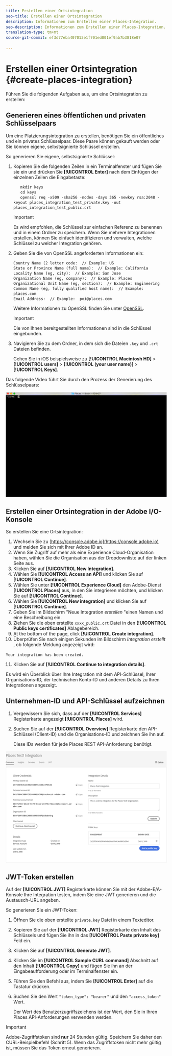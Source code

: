```yaml
---
title: Erstellen einer Ortsintegration
seo-title: Erstellen einer Ortsintegration
description: Informationen zum Erstellen einer Places-Integration.
seo-description: Informationen zum Erstellen einer Places-Integration.
translation-type: tm+mt
source-git-commit: ef3d77eba407013e1f701ed001ef9ab7b3818e07

---
```



# Erstellen einer Ortsintegration {#create-places-integration}

Führen Sie die folgenden Aufgaben aus, um eine Ortsintegration zu erstellen:

## Generieren eines öffentlichen und privaten Schlüsselpaars

Um eine Platzierungsintegration zu erstellen, benötigen Sie ein öffentliches und ein privates Schlüsselpaar. Diese Paare können gekauft werden oder Sie können eigene, selbstsignierte Schlüssel erstellen.

So generieren Sie eigene, selbstsignierte Schlüssel:

1. Kopieren Sie die folgenden Zeilen in ein Terminalfenster und fügen Sie sie ein und drücken Sie **[!UICONTROL Enter]** nach dem Einfügen der einzelnen Zeilen die Eingabetaste:

   ```text
      mkdir keys
      cd keys
      openssl req -x509 -sha256 -nodes -days 365 -newkey rsa:2048 -keyout places_integration_test_private.key -out    places_integration_test_public.crt
   ```

   >[!IMPORTANT]
   >
   >Es wird empfohlen, die Schlüssel zur einfachen Referenz zu benennen und in einem Ordner zu speichern. Wenn Sie mehrere Integrationen erstellen, können Sie einfach identifizieren und verwalten, welche Schlüssel zu welcher Integration gehören.

2. Geben Sie die von OpenSSL angeforderten Informationen ein:

   ```text
   Country Name (2 letter code:  // Example: US
   State or Province Name (full name):  // Example: California
   Locality Name (eg, city):  // Example: San Jose
   Organization Name (eg, company):  // Example: Places
   Organizational Unit Name (eg, section):  // Example: Engineering
   Common Name (eg, fully qualified host name):  // Example: places.com
   Email Address:  // Example:  poi@places.com
   ```

   Weitere Informationen zu OpenSSL finden Sie unter [OpenSSL](https://www.openssl.org/).

   >[!IMPORTANT]
   >
   >Die von Ihnen bereitgestellten Informationen sind in die Schlüssel eingebunden.

3. Navigieren Sie zu dem Ordner, in dem sich die Dateien `.key` und `.crt` Dateien befinden.

   Gehen Sie in iOS beispielsweise zu **[!UICONTROL Macintosh HD]** &gt; **[!UICONTROL users]** &gt; **[!UICONTROL (your user name)]** &gt; **[!UICONTROL Keys]**.

Das folgende Video führt Sie durch den Prozess der Generierung des Schlüsselpaars:

![](/help/assets/places_integration_video.gif)

## Erstellen einer Ortsintegration in der Adobe I/O-Konsole

So erstellen Sie eine Ortsintegration:

1. Wechseln Sie zu [https://console.adobe.io](https://console.adobe.io) und melden Sie sich mit Ihrer Adobe ID an.
2. Wenn Sie Zugriff auf mehr als eine Experience Cloud-Organisation haben, wählen Sie die Organisation aus der Dropdownliste auf der linken Seite aus.
3. Klicken Sie auf **[!UICONTROL New Integration]**.
4. Wählen Sie **[!UICONTROL Access an API]** und klicken Sie auf **[!UICONTROL Continue]**.
5. Wählen Sie unter **[!UICONTROL Experience Cloud]** den Adobe-Dienst **[!UICONTROL Places]** aus, in den Sie integrieren möchten, und klicken Sie auf **[!UICONTROL Continue]**.
6. Wählen Sie **[!UICONTROL New integration]** und klicken Sie auf **[!UICONTROL Continue]**.
7. Geben Sie im Bildschirm "Neue Integration *erstellen* "einen Namen und eine Beschreibung ein.
8. Ziehen Sie die oben erstellte `xxxx_public.crt` Datei in den **[!UICONTROL Public keys certificates]** Ablagebereich.
9. At the bottom of the page, click **[!UICONTROL Create integration]**.
10. Überprüfen Sie nach einigen Sekunden im Bildschirm *Integration erstellt* , ob folgende Meldung angezeigt wird:

   `Your integration has been created.`

11. Klicken Sie auf **[!UICONTROL Continue to integration details]**.

   Es wird ein Überblick über Ihre Integration mit dem API-Schlüssel, Ihrer Organisations-ID, der technischen Konto-ID und anderen Details zu Ihren Integrationen angezeigt.

## Unternehmen-ID und API-Schlüssel aufzeichnen

1. Vergewissern Sie sich, dass auf der **[!UICONTROL Services]** Registerkarte angezeigt **[!UICONTROL Places]** wird.
2. Suchen Sie auf der **[!UICONTROL Overview]** Registerkarte den API-Schlüssel (Client-ID) und die Organisations-ID und zeichnen Sie ihn auf.

   Diese IDs werden für jede Places REST API-Anforderung benötigt.

![](/help/assets/places_orgid_api-key.png)

## JWT-Token erstellen

Auf der **[!UICONTROL JWT]** Registerkarte können Sie mit der Adobe-E/A-Konsole Ihre Integration testen, indem Sie eine JWT generieren und die Austausch-URL angeben.

So generieren Sie ein JWT-Token:

1. Öffnen Sie die oben erstellte `private.key` Datei in einem Texteditor.
2. Kopieren Sie auf der **[!UICONTROL JWT]** Registerkarte den Inhalt des Schlüssels und fügen Sie ihn in das **[!UICONTROL Paste private key]** Feld ein.
3. Klicken Sie auf **[!UICONTROL Generate JWT]**.
4. Klicken Sie im **[!UICONTROL Sample CURL command]** Abschnitt auf den Inhalt **[!UICONTROL Copy]** und fügen Sie ihn an der Eingabeaufforderung oder im Terminalfenster ein.
5. Führen Sie den Befehl aus, indem Sie **[!UICONTROL Enter]** auf die Tastatur drücken.
6. Suchen Sie den Wert `"token_type": "bearer"` und den `"access_token"` Wert.

   Der Wert des Benutzerzugriffszeichens ist der Wert, den Sie in Ihren Places API-Anforderungen verwenden werden.

>[!IMPORTANT]
>
>Adobe-Zugriffstoken sind **nur** 24 Stunden gültig. Speichern Sie daher den CURL-Beispielbefehl (Schritt 5). Wenn das Zugriffstoken nicht mehr gültig ist, müssen Sie das Token erneut generieren.

